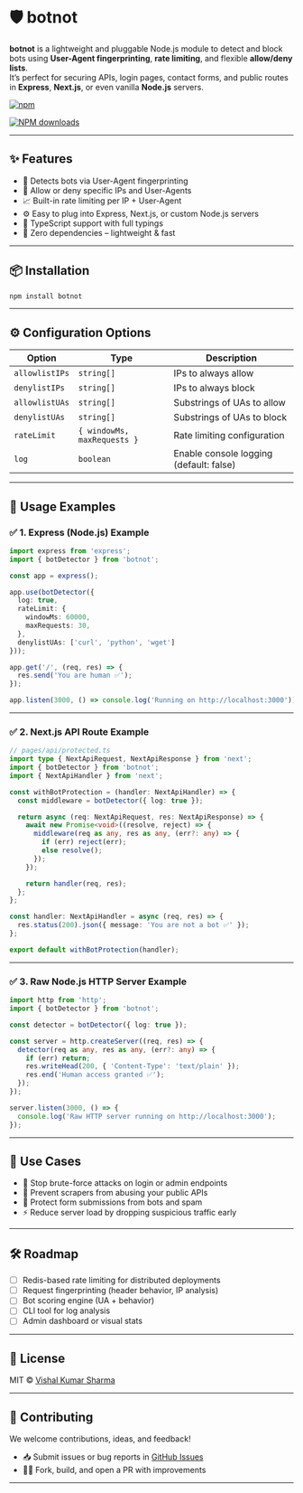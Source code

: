 # 🛡️ botnot

**botnot** is a lightweight and pluggable Node.js module to detect and block bots using **User-Agent fingerprinting**, **rate limiting**, and flexible **allow/deny lists**.  
It’s perfect for securing APIs, login pages, contact forms, and public routes in **Express**, **Next.js**, or even vanilla **Node.js** servers.

[![npm](https://img.shields.io/npm/v/botnot?color=blue)](https://www.npmjs.com/package/botnot)
<!-- [![issues](https://img.shields.io/github/issues/Vii-shal/botnot)](https://github.com/Vii-shal/botnot/issues) -->
[![NPM downloads](https://img.shields.io/npm/dm/limiter.svg)](https://www.npmjs.com/package/limiter)

---

## ✨ Features

- 🧠 Detects bots via User-Agent fingerprinting
- 🔐 Allow or deny specific IPs and User-Agents
- 📈 Built-in rate limiting per IP + User-Agent
- ⚙️ Easy to plug into Express, Next.js, or custom Node.js servers
- 🧾 TypeScript support with full typings
- 🧰 Zero dependencies – lightweight & fast

---

## 📦 Installation

```bash
npm install botnot
```

---

## ⚙️ Configuration Options

| Option          | Type                         | Description |
|-----------------|------------------------------|-------------|
| `allowlistIPs`  | `string[]`                   | IPs to always allow |
| `denylistIPs`   | `string[]`                   | IPs to always block |
| `allowlistUAs`  | `string[]`                   | Substrings of UAs to allow |
| `denylistUAs`   | `string[]`                   | Substrings of UAs to block |
| `rateLimit`     | `{ windowMs, maxRequests }`  | Rate limiting configuration |
| `log`           | `boolean`                    | Enable console logging (default: false) |

---

## 🚀 Usage Examples

### ✅ 1. Express (Node.js) Example

```ts
import express from 'express';
import { botDetector } from 'botnot';

const app = express();

app.use(botDetector({
  log: true,
  rateLimit: {
    windowMs: 60000,
    maxRequests: 30,
  },
  denylistUAs: ['curl', 'python', 'wget']
}));

app.get('/', (req, res) => {
  res.send('You are human ✅');
});

app.listen(3000, () => console.log('Running on http://localhost:3000'));
```

---

### ✅ 2. Next.js API Route Example

```ts
// pages/api/protected.ts
import type { NextApiRequest, NextApiResponse } from 'next';
import { botDetector } from 'botnot';
import { NextApiHandler } from 'next';

const withBotProtection = (handler: NextApiHandler) => {
  const middleware = botDetector({ log: true });

  return async (req: NextApiRequest, res: NextApiResponse) => {
    await new Promise<void>((resolve, reject) => {
      middleware(req as any, res as any, (err?: any) => {
        if (err) reject(err);
        else resolve();
      });
    });

    return handler(req, res);
  };
};

const handler: NextApiHandler = async (req, res) => {
  res.status(200).json({ message: 'You are not a bot ✅' });
};

export default withBotProtection(handler);
```

---

### ✅ 3. Raw Node.js HTTP Server Example

```ts
import http from 'http';
import { botDetector } from 'botnot';

const detector = botDetector({ log: true });

const server = http.createServer((req, res) => {
  detector(req as any, res as any, (err?: any) => {
    if (err) return;
    res.writeHead(200, { 'Content-Type': 'text/plain' });
    res.end('Human access granted ✅');
  });
});

server.listen(3000, () => {
  console.log('Raw HTTP server running on http://localhost:3000');
});
```

---

## 🧩 Use Cases

- 🔐 Stop brute-force attacks on login or admin endpoints
- 🤖 Prevent scrapers from abusing your public APIs
- 📄 Protect form submissions from bots and spam
- ⚡ Reduce server load by dropping suspicious traffic early

---

## 🛠 Roadmap

- [ ] Redis-based rate limiting for distributed deployments
- [ ] Request fingerprinting (header behavior, IP analysis)
- [ ] Bot scoring engine (UA + behavior)
- [ ] CLI tool for log analysis
- [ ] Admin dashboard or visual stats

---

## 📝 License

MIT © [Vishal Kumar Sharma](https://github.com/Vii-shal)

---

## 🤝 Contributing

We welcome contributions, ideas, and feedback!

- 📥 Submit issues or bug reports in [GitHub Issues](https://github.com/Vii-shal/botnot/issues)
- 🧑‍💻 Fork, build, and open a PR with improvements

---